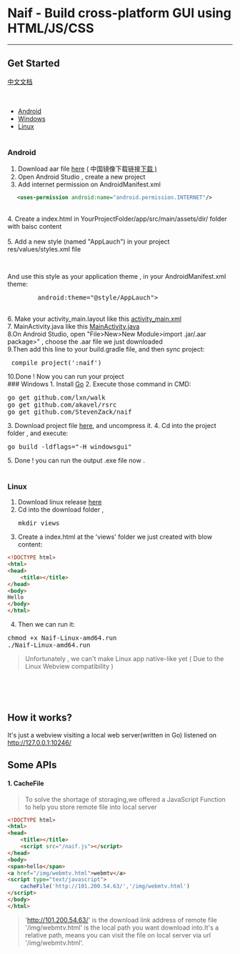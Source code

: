 # Naif - Build cross-platform GUI using HTML/JS/CSS
***
## Get Started
<a href="https://github.com/StevenZack/naif/blob/master/README-zh.md">中文文档</a><br><br><br>
- <a href="#android">Android</a>
- <a href="windows">Windows</a>
- <a href="linux">Linux</a>
<br><br>
### <a name="android">Android</a>

 1. Download aar file <a href="https://github.com/StevenZack/naif/releases/download/latest/naif-android.aar">here</a> ( 中国镜像下载链接<a href="https://github.com/StevenZack/naif/releases/download/latest/naif-android.aar">下载 )</a><br>
 2. Open Android Studio , create a new project<br>
 3. Add internet permission on AndroidManifest.xml
 ```xml
    <uses-permission android:name="android.permission.INTERNET"/>
```
<br>
 4. Create a index.html in YourProjectFolder/app/src/main/assets/dir/ folder with baisc content<br>
<br>
 5. Add a new style (named "AppLauch") in your project res/values/styles.xml file
<pre>
    <style name="AppLauch">
        <item name="android:windowBackground">@mipmap/ic_launcher</item>
    </style>
</pre>
And use this style as your application theme ,  in your AndroidManifest.xml theme:<br>
<pre>
        android:theme="@style/AppLauch">
</pre>
<br>
 6. Make your activity_main.layout like this <a href="https://github.com/StevenZack/naif-android-example/blob/master/app/src/main/res/layout/activity_main.xml">activity_main.xml</a><br>
 7. MainActivity.java like this <a href="https://github.com/StevenZack/naif-android-example/blob/master/app/src/main/java/io/github/naife/stevenzack/myapplication/MainActivity.java">MainActivity.java</a>
<br>
8.On Android Studio, open "File>New>New Module>import .jar/.aar package>" ,  choose the .aar file we just downloaded  <br>
9.Then add this line to your build.gradle file, and then sync project:
<pre> compile project(':naif')</pre>
10.Done ! Now you can run your project<br>
### <a name="windows">Windows</a>
1. Install <a href="http://golang.org/">Go</a>
2. Execute those command in CMD:<pre>go get github.com/lxn/walk
go get github.com/akavel/rsrc
go get github.com/StevenZack/naif
</pre>
3. Download project file <a href="https://github.com/StevenZack/naif/releases/download/latest/Naif-Windows-x86.7z">here</a>, and uncompress it.
4. Cd into the project folder , and execute:<pre>go build -ldflags="-H windowsgui"</pre>
5. Done ! you can run the output .exe file now .
<br><br>

### <a name="linux">Linux</a>

1. Download linux release <a href="https://github.com/StevenZack/naif/releases/download/latest/Naif-Linux-amd64.run">here</a>
2. Cd into the download folder , <pre>mkdir views</pre>
3. Create a index.html at the 'views' folder we just created with blow content:
```html
<!DOCTYPE html>
<html>
<head>
	<title></title>
</head>
<body>
Hello
</body>
</html>
```
4. Then we can run it:
<pre>
chmod +x Naif-Linux-amd64.run
./Naif-Linux-amd64.run
</pre>
> Unfortunately , we can't make Linux app native-like yet ( Due to the Linux Webview compatibility )


<br><br><br>
## How it works?
It's just a webview visiting a local web server(written in Go) listened on http://127.0.0.1:10246/

## Some APIs
#### 1. CacheFile 
> To solve the shortage of storaging,we offered a JavaScript Function to help you store remote file into local server
``` html
<!DOCTYPE html>
<html>
<head>
	<title></title>
	<script src="/naif.js"></script>
</head>
<body>
<span>hello</span>
<a href="/img/webmtv.html">webmtv</a>
<script type="text/javascript">
	cacheFile('http://101.200.54.63/','/img/webmtv.html')
</script>
</body>
</html>
```
> 'http://101.200.54.63/' is the download link address of remote file<br>
'/img/webmtv.html' is the local path you want download into.It's a relative path, means you can visit the file on local server via url '/img/webmtv.html'.<br>

